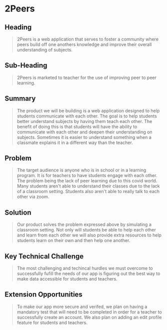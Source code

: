 # 2Peers #

## Heading ##
  > 2Peers is a web application that serves to foster a community where peers build off one anothers knowledge and improve their overall understanding of subjects.

## Sub-Heading ##
  > 2Peers is marketed to teacher for the use of improving peer to peer learning.

## Summary ##
  > The product we will be building is a web application designed to help students communicate with each other. The goal is to help students better understand subjects by having them teach each other. The benefit of doing this is that students will have the ability to communicate with each other and deepen their understanding on subjects. Sometimes it is easier to understand something when a classmate explains it in a different way than the teacher. 

## Problem ##
  > The target audience is anyone who is in school or in a learning program. It is for teachers to have students engage with each other. The problem being the lack of peer learning due to this covid world. Many students aren't able to understand their classes due to the lack of a classroom setting. Students also aren't able to really talk to each other via zoom. 

## Solution ##
  > Our product solves the problem expressed above by simulating a classroom setting. Not only will students be able to help each other and learn from each other we will also provide extra resources to help students learn on their own and then help one another. 


## Key Technical Challenge ##
  > The most challenging and techincal hurdles we must overcome to successfully fufill the needs of our app is figuring out the best way to make data accessible for students and teachers.

## Extension Opportunities ##
  > To make our app more secure and verifed, we plan on having a mandatory test that will need to be completed in order for a teacher to successfully create an account. We also plan on adding an edit profile feature for students and teachers.
